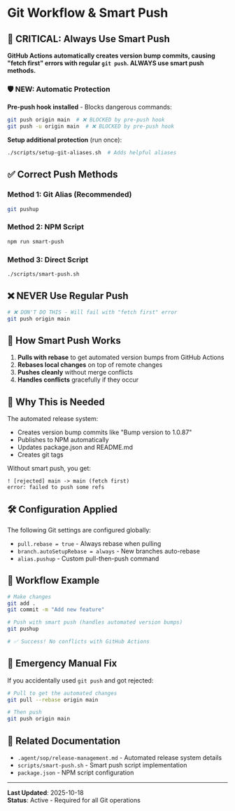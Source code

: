 # Git Workflow & Smart Push

## 🚨 CRITICAL: Always Use Smart Push

**GitHub Actions automatically creates version bump commits, causing "fetch first" errors with regular `git push`. ALWAYS use smart push methods.**

### 🛡️ **NEW: Automatic Protection**

**Pre-push hook installed** - Blocks dangerous commands:
```bash
git push origin main  # ❌ BLOCKED by pre-push hook
git push -u origin main  # ❌ BLOCKED by pre-push hook  
```

**Setup additional protection** (run once):
```bash
./scripts/setup-git-aliases.sh  # Adds helpful aliases
```

## ✅ Correct Push Methods

### Method 1: Git Alias (Recommended)
```bash
git pushup
```

### Method 2: NPM Script  
```bash
npm run smart-push
```

### Method 3: Direct Script
```bash
./scripts/smart-push.sh
```

## ❌ NEVER Use Regular Push
```bash
# ❌ DON'T DO THIS - Will fail with "fetch first" error
git push origin main
```

## 🔧 How Smart Push Works

1. **Pulls with rebase** to get automated version bumps from GitHub Actions
2. **Rebases local changes** on top of remote changes  
3. **Pushes cleanly** without merge conflicts
4. **Handles conflicts** gracefully if they occur

## 🤖 Why This is Needed

The automated release system:
- Creates version bump commits like "Bump version to 1.0.87"
- Publishes to NPM automatically
- Updates package.json and README.md
- Creates git tags

Without smart push, you get:
```
! [rejected] main -> main (fetch first)
error: failed to push some refs
```

## 🛠️ Configuration Applied

The following Git settings are configured globally:
- `pull.rebase = true` - Always rebase when pulling  
- `branch.autoSetupRebase = always` - New branches auto-rebase
- `alias.pushup` - Custom pull-then-push command

## 🔄 Workflow Example

```bash
# Make changes
git add .
git commit -m "Add new feature"

# Push with smart push (handles automated version bumps)
git pushup

# ✅ Success! No conflicts with GitHub Actions
```

## 🚨 Emergency Manual Fix

If you accidentally used `git push` and got rejected:

```bash
# Pull to get the automated changes
git pull --rebase origin main

# Then push
git push origin main
```

## 📖 Related Documentation

- `.agent/sop/release-management.md` - Automated release system details
- `scripts/smart-push.sh` - Smart push script implementation
- `package.json` - NPM script configuration

---

**Last Updated**: 2025-10-18  
**Status**: Active - Required for all Git operations